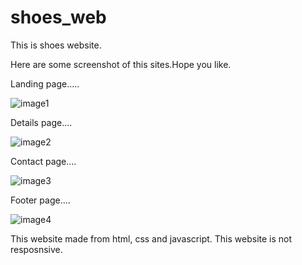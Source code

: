# shoes_web
This is shoes website.

Here are some screenshot of this sites.Hope you like.

Landing page.....

![image1](https://github.com/KaranPrajapati20/shoes_web/assets/123754898/85083bf3-3d6d-4cad-bbf5-0a91636b62eb)

Details page....

![image2](https://github.com/KaranPrajapati20/shoes_web/assets/123754898/5b775dad-93c9-4ffe-9259-a9e905854c12)

Contact page....

![image3](https://github.com/KaranPrajapati20/shoes_web/assets/123754898/607d9c76-697e-425f-97ec-689c5794612c)

Footer page....

![image4](https://github.com/KaranPrajapati20/shoes_web/assets/123754898/1d2223f9-9373-42ea-b054-682a379d6ca9)

This website made from html, css and javascript. This website is not resposnsive.
